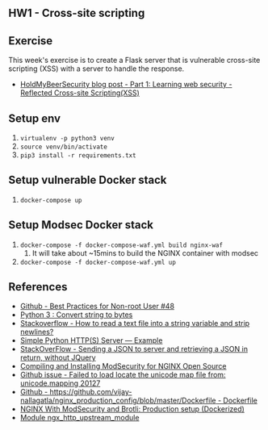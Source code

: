 ## HW1 - Cross-site scripting

## Exercise
This week's exercise is to create a Flask server that is vulnerable cross-site scripting (XSS) with a server to handle the response.
* [HoldMyBeerSecurity blog post - Part 1: Learning web security - Reflected Cross-site Scripting(XSS)]()

## Setup env
1. `virtualenv -p python3 venv`
1. `source venv/bin/activate`
1. `pip3 install -r requirements.txt`

## Setup vulnerable Docker stack
1. `docker-compose up`

## Setup Modsec Docker stack
1. `docker-compose -f docker-compose-waf.yml build nginx-waf`
    1. It will take about ~15mins to build the NGINX container with modsec
1. `docker-compose -f docker-compose-waf.yml up`


## References 
* [Github - Best Practices for Non-root User #48](https://github.com/mhart/alpine-node/issues/48)
* [Python 3 : Convert string to bytes](https://www.mkyong.com/python/python-3-convert-string-to-bytes/)
* [Stackoverflow - How to read a text file into a string variable and strip newlines?](https://stackoverflow.com/questions/8369219/how-to-read-a-text-file-into-a-string-variable-and-strip-newlines)
* [Simple Python HTTP(S) Server — Example](https://blog.anvileight.com/posts/simple-python-http-server/)
* [StackOverFlow - Sending a JSON to server and retrieving a JSON in return, without JQuery](https://stackoverflow.com/questions/24468459/sending-a-json-to-server-and-retrieving-a-json-in-return-without-jquery)
* [Compiling and Installing ModSecurity for NGINX Open Source](https://www.nginx.com/blog/compiling-and-installing-modsecurity-for-open-source-nginx/)
* [Github issue - Failed to load locate the unicode map file from: unicode.mapping 20127](https://github.com/SpiderLabs/ModSecurity/issues/1941)
* [Github - https://github.com/vijay-nallagatla/nginx_production_config/blob/master/Dockerfile - Dockerfile](https://github.com/vijay-nallagatla/nginx_production_config/blob/master/Dockerfile)
* [NGINX With ModSecurity and Brotli: Production setup (Dockerized)](https://medium.com/swlh/nginx-with-modsecurity-and-brotli-production-setup-dockerized-2d1407600415)
* [Module ngx_http_upstream_module](http://nginx.org/en/docs/http/ngx_http_upstream_module.html?)
